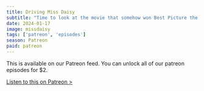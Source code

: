 ```yaml
---
title: Driving Miss Daisy
subtitle: "Time to look at the movie that somehow won Best Picture the same year Do the Right Thing wasn't even nominated. Rob has three memories of this movie, how many were correct in a rewatch? Also, did you know Dan Aykroyd was nominated for an Oscar?!"
date: 2024-01-17
image: missdaisy
tags: ['patreon', 'episodes']
season: Patreon
paid: patreon
---
```

<div class="callout patreon">
This is available on our Patreon feed. You can unlock all of our patreon episodes for $2.

<a class="button" href="https://www.patreon.com/posts/96674751">Listen to this on Patreon &gt;</a>
</div>